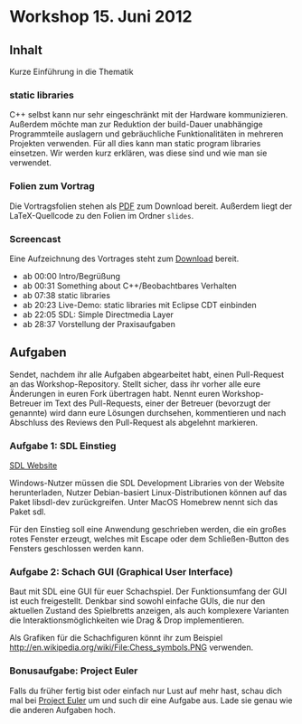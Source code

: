 # Workshop 15. Juni 2012

## Inhalt

Kurze Einführung in die Thematik

### static libraries

C++ selbst kann nur sehr eingeschränkt mit der Hardware kommunizieren. Außerdem möchte man zur Reduktion der 
build-Dauer unabhängige Programmteile auslagern und gebräuchliche Funktionalitäten in mehreren Projekten verwenden.
Für all dies kann man static program libraries einsetzen. Wir werden kurz erklären, was diese sind und wie man sie 
verwendet.

### Folien zum Vortrag

Die Vortragsfolien stehen als [PDF](https://github.com/kit-cpp-workshop/kit-cpp-workshop.github.com/raw/downloads/workshops/ss12-07/slides.pdf) zum Download bereit. Außerdem liegt der LaTeX-Quellcode zu den Folien im 
Ordner `slides`.

### Screencast

Eine Aufzeichnung des Vortrages steht zum [Download](https://drive.google.com/file/d/0B18AwdjM48imQXpXYjFFNzVJcU0/edit?usp=sharing) bereit.

 * ab 00:00 Intro/Begrüßung
 * ab 00:31 Something about C++/Beobachtbares Verhalten
 * ab 07:38 static libraries
 * ab 20:23 Live-Demo: static libraries mit Eclipse CDT einbinden
 * ab 22:05 SDL: Simple Directmedia Layer
 * ab 28:37 Vorstellung der Praxisaufgaben

## Aufgaben

Sendet, nachdem ihr alle Aufgaben abgearbeitet habt, einen Pull-Request an das Workshop-Repository. Stellt sicher, dass 
ihr vorher alle eure Änderungen in euren Fork übertragen habt. Nennt euren Workshop-Betreuer im Text des Pull-Requests, 
einer der Betreuer (bevorzugt der genannte) wird dann eure Lösungen durchsehen, kommentieren und nach Abschluss des 
Reviews den Pull-Request als abgelehnt markieren.

### Aufgabe 1: SDL Einstieg

[SDL Website](http://www.libsdl.org/)

Windows-Nutzer müssen die SDL Development Libraries von der Website herunterladen, Nutzer Debian-basiert 
Linux-Distributionen können auf das Paket libsdl-dev zurückgreifen. Unter MacOS Homebrew nennt sich das Paket sdl.

Für den Einstieg soll eine Anwendung geschrieben werden, die ein großes rotes Fenster erzeugt, welches mit Escape oder 
dem Schließen-Button des Fensters geschlossen werden kann.

### Aufgabe 2: Schach GUI (Graphical User Interface)

Baut mit SDL eine GUI für euer Schachspiel. Der Funktionsumfang der GUI ist euch freigestellt. Denkbar sind sowohl 
einfache GUIs, die nur den aktuellen Zustand des Spielbretts anzeigen, als auch komplexere Varianten die 
Interaktionsmöglichkeiten wie Drag & Drop implementieren.

Als Grafiken für die Schachfiguren könnt ihr zum Beispiel http://en.wikipedia.org/wiki/File:Chess_symbols.PNG verwenden.

### Bonusaufgabe: Project Euler

Falls du früher fertig bist oder einfach nur Lust auf mehr hast, schau dich mal bei 
[Project Euler](http://projecteuler.net/) um und such dir eine Aufgabe aus. Lade sie genau wie die anderen Aufgaben 
hoch.
